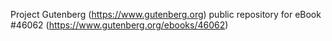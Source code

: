 Project Gutenberg (https://www.gutenberg.org) public repository for eBook #46062 (https://www.gutenberg.org/ebooks/46062)
